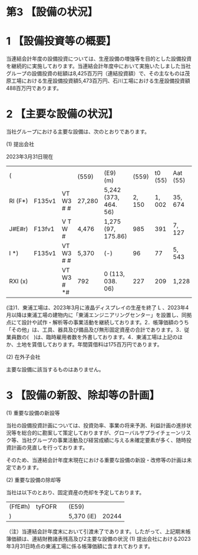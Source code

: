 # 第3 【設備の状況】

# 1 【設備投資等の概要】

当連結会計年度の設備投資については、生産設備の増強等を目的とした設備投資を継続的に実施しております。当連結会計年度中において実施いたしました当社グループの設備投資の総額は8,425百万円（連結投資額）で、その主なものは茂原工場における生産設備投資額5,473百万円、石川工場における生産設備投資額488百万円であります。

# 2 【主要な設備の状況】

当社グループにおける主要な設備は、次のとおりであります。

(1) 提出会社

2023年3月31日現在  

<table><tr><td rowspan="2">(</td><td rowspan="2"></td><td rowspan="2"></td><td colspan="5"></td><td rowspan="2"></td></tr><tr><td>(559)</td><td>(E9) (m)</td><td>(559)</td><td>t0 (55)</td><td>Aat (55)</td></tr><tr><td>RI (F*)</td><td>F135v1</td><td>VT W3 # #</td><td>27,280</td><td>5,242 (373, 464. 56)</td><td>2, 150</td><td>1, 002</td><td>35, 674</td><td>1, 303 (150)</td></tr><tr><td>J#E#r)</td><td>F13fv1</td><td>V T W  #</td><td>4,476</td><td>1,275 (97, 175.86)</td><td>985</td><td>391</td><td>7, 127</td><td>432 (20)</td></tr><tr><td>I *)</td><td>F135v1</td><td>VT W3 # #</td><td>5,370</td><td>(-)</td><td>96</td><td>77</td><td>5, 543</td><td>(362</td></tr><tr><td>RXI (x)</td><td></td><td>VT W3 # *#</td><td>792</td><td>0 (113, 038. 06)</td><td>227</td><td>209</td><td>1,228</td><td>496 (76)</td></tr></table>

(注)1．東浦工場は、2023年3月に液晶ディスプレイの生産を終了 $\textsf { L }$ 、2023年4月以降は東浦工場の建物内に「東浦エンジニアリングセンター」を設置し、同拠点にて設計や試作・解析等の事業活動を継続しております。2．帳簿価額のうち「その他」は、工具、器具及び備品及び無形固定資産の合計であります。3．従業員数の(　)は、臨時雇用者数を外書しております。4．東浦工場は上記のほか、土地を賃借しております。年間賃借料は175百万円であります。

(2) 在外子会社

主要な設備に該当するものはありません。

# 3 【設備の新設、除却等の計画】

(1) 重要な設備の新設等

当社の設備投資計画については、投資効率、事業の将来予測、利益計画の進捗状況等を総合的に勘案して策定しておりますが、グローバルサプライチェーンリスク等、当社グループの事業活動及び経営成績に与える未確定要素が多く、随時投資計画の見直しを行っております。

そのため、当連結会計年度末現在における重要な設備の新設・改修等の計画は未定であります。

(2) 重要な設備の除却等

当社は以下のとおり、固定資産の売却を予定しております。  

<table><tr><td>(FfE#h)</td><td>tyFOFR</td><td></td><td>(E59)</td><td></td></tr><tr><td>)</td><td></td><td></td><td>5,370 (iE)</td><td>20244 </td></tr></table>

（注）当連結会計年度末において引渡未了であります。したがって、上記期末帳簿価額は、連結財務諸表残高及び2主要な設備の状況 (1) 提出会社における2023年3月31日時点の東浦工場に係る帳簿価額に含まれております。